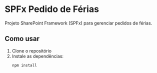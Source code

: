 # SPFx Pedido de Férias

Projeto SharePoint Framework (SPFx) para gerenciar pedidos de férias.

## Como usar

1. Clone o repositório  
2. Instale as dependências:  
   ```bash
   npm install
